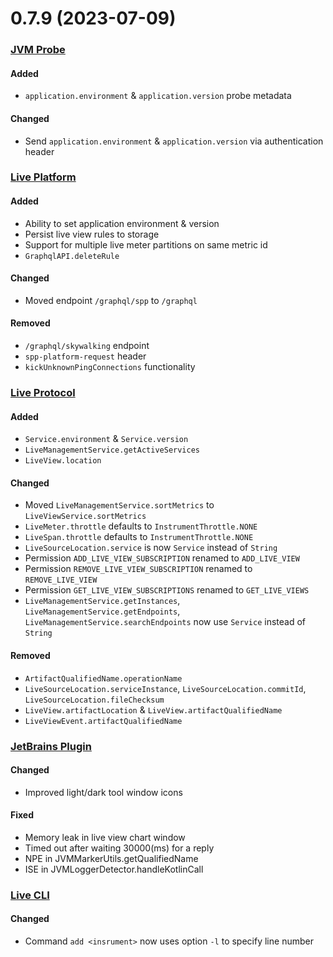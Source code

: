 # 0.7.9 (2023-07-09)

### [JVM Probe](https://github.com/sourceplusplus/probe-jvm)

#### Added
- `application.environment` & `application.version` probe metadata

#### Changed
- Send `application.environment` & `application.version` via authentication header

### [Live Platform](https://github.com/sourceplusplus/sourceplusplus)

#### Added
- Ability to set application environment & version
- Persist live view rules to storage
- Support for multiple live meter partitions on same metric id
- `GraphqlAPI.deleteRule`

#### Changed
- Moved endpoint `/graphql/spp` to `/graphql`

#### Removed
- `/graphql/skywalking` endpoint
- `spp-platform-request` header
- `kickUnknownPingConnections` functionality

### [Live Protocol](https://github.com/sourceplusplus/protocol)

#### Added
- `Service.environment` & `Service.version`
- `LiveManagementService.getActiveServices`
- `LiveView.location`

#### Changed
- Moved `LiveManagementService.sortMetrics` to `LiveViewService.sortMetrics`
- `LiveMeter.throttle` defaults to `InstrumentThrottle.NONE`
- `LiveSpan.throttle` defaults to `InstrumentThrottle.NONE`
- `LiveSourceLocation.service` is now `Service` instead of `String`
- Permission `ADD_LIVE_VIEW_SUBSCRIPTION` renamed to `ADD_LIVE_VIEW`
- Permission `REMOVE_LIVE_VIEW_SUBSCRIPTION` renamed to `REMOVE_LIVE_VIEW`
- Permission `GET_LIVE_VIEW_SUBSCRIPTIONS` renamed to `GET_LIVE_VIEWS`
- `LiveManagementService.getInstances`, `LiveManagementService.getEndpoints`, `LiveManagementService.searchEndpoints` now use `Service` instead of `String`

#### Removed
- `ArtifactQualifiedName.operationName`
- `LiveSourceLocation.serviceInstance`, `LiveSourceLocation.commitId`, `LiveSourceLocation.fileChecksum`
- `LiveView.artifactLocation` & `LiveView.artifactQualifiedName`
- `LiveViewEvent.artifactQualifiedName`

### [JetBrains Plugin](https://github.com/sourceplusplus/interface-jetbrains)

#### Changed
- Improved light/dark tool window icons

#### Fixed
- Memory leak in live view chart window
- Timed out after waiting 30000(ms) for a reply
- NPE in JVMMarkerUtils.getQualifiedName
- ISE in JVMLoggerDetector.handleKotlinCall

### [Live CLI](https://github.com/sourceplusplus/interface-cli)

#### Changed
- Command `add <insrument>` now uses option `-l` to specify line number 
